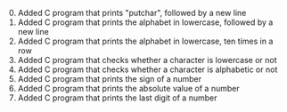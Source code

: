 <ol start="0">
<li>Added C program that prints "putchar", followed by a new line</li>
<li>Added C program that prints the alphabet in lowercase, followed by a new line</li>
<li>Added C program that prints the alphabet in lowercase, ten times in a row</li>
<li>Added C program that checks whether a character is lowercase or not</li>
<li>Added C program that checks whether a character is alphabetic or not</li>
<li>Added C program that prints the sign of a number</li>
<li>Added C program that prints the absolute value of a number</li>
<li>Added C program that prints the last digit of a number</li>

</ol>
